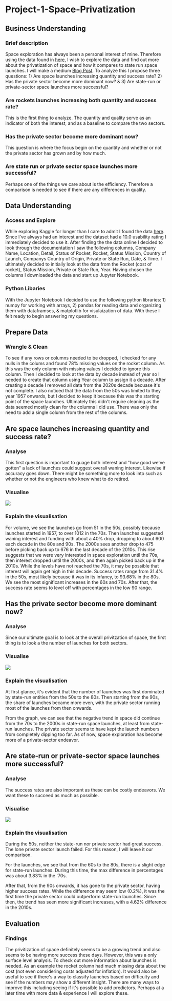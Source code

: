 # Project-1-Space-Privatization

## Business Understanding
### Brief description
Space exploration has always been a personal interest of mine. Therefore using the data found in [here](https://www.kaggle.com/datasets/davidroberts13/one-small-step-for-data), I wish to explore the data and find out more about the privatization of space and how it compares to state run space launches. I will make a medium [Blog Post](https://medium.com/@arkhamknighthell/the-privatization-of-space-b9bfd76a18b2). To analyze this I propose three questions: 1) Are space launches increasing quantity and success rate? 2) Has the private sector become more dominant now? & 3) Are state-run or private-sector space launches more successful? 
### Are rockets launches increasing both quantity and success rate?
This is the first thing to analyze. The quantity and quality serve as an indicator of both the interest, and as a baseline to compare the two sectors.
### Has the private sector become more dominant now?
This question is where the focus begin on the quantity and whether or not the private sector has grown and by how much.
### Are state run or private sector space launches more successful?
Perhaps one of the things we care about is the efficiency. Therefore a comparison is needed to see if there are any differences in quality.
## Data Understanding
### Access and Explore
While exploring Kaggle for longer than I care to admit I found the data [here](https://www.kaggle.com/datasets/davidroberts13/one-small-step-for-data). Since I've always had an interest and the dataset had a 10.0 usability rating I immediately decided to use it. 
After finding the the data online I decided to look through the documentation I saw the following columns, Company Name, Location, Detail, Status of Rocket, Rocket, Status Mission, Country of Launch, Companys Country of Origin, Private or State Run, Date, & Time. I ultimately decided to initially look at the data from the Rocket (cost of rocket), Status Mission, Private or State Run, Year. Having chosen the columns I downloaded the data and start up Jupyter Notebook. 
### Python Libaries
With the Jupyter Notebook I decided to use the following python libraries: 1) numpy for working with arrays, 2) pandas for reading data and organizing them with dataframses, & matplotlib for visulaization of data. With these I felt ready to begin answering my questions. 
## Prepare Data
### Wrangle & Clean
To see if any rows or columns needed to be dropped, I checked for any nulls in the colums and found 78% missing values on the rocket column. As this was the only column with missing values I decided to ignore this column. Then I decided to look at the data by decade instead of year so I needed to create that column using Year column to assign it a decade. After creating a decade I removed all data from the 2020s decade becuase it's not complete. I also noticed that the data from the 50s was limited to they year 1957 onwards, but I decided to keep it because this was the starting point of the space launches. Ultimately this didn't require cleaning as the data seemed mostly clean for the columns I did use. There was only the need to add a single column from the rest of the columns.
## Are space launches increasing quantity and success rate?
### Analyse
This first question is important to guage both interest and "how good we've gotten" a lack of launches could suggest overall waning interest. Likewise if accuracy goes down. There might be something more to look into such as whether or not the engineers who knew what to do retired. 
### Visualise
![](https://github.com/elidgonzalez/Project-1-Space-Privatization/blob/main/Space_Success_by_Decade.png)
### Explain the visualisation
For volume, we see the launches go from 51 in the 50s, possibly because launches started in 1957, to over 1012 in the 70s. Then launches suggested waning interest and funding with about a 40% drop, dropping to about 600 each decade in the 80s and 90s. The 2000s sees another drop to 475 before picking back up to 676 in the last decade of the 2010s. This rise suggests that we were very interested in space exploration until the 70s, then interest dropped until the 2000s, and then again picked back up in the 2010s. While the levels have not reached the 70s, it may be possible that interest will again get high in this decade. Success rates range from 31.4% in the 50s, most likely because it was in its infancy, to 93.68% in the 80s. We see the most significant increases in the 60s and 70s. After that, the success rate seems to level off with percentages in the low 90 range.
## Has the private sector become more dominant now?
### Analyse
Since our ultimate goal is to look at the overall privitzation of space, the first thing is to look a the number of launches for both sectors.
### Visualise
![](https://github.com/elidgonzalez/Project-1-Space-Privatization/blob/main/Launches_Private_vs_State.png)
### Explain the visualisation
At first glance, it's evident that the number of launches was first dominated by state-run entities from the 50s to the 80s. Then starting from the 90s, the share of launches became more even, with the private sector running most of the launches from then onwards.

From the graph, we can see that the negative trend in space did continue from the 70s to the 2000s in state-run space launches, at least from state-run launches. The private sector seems to have kept the launch numbers from completely dipping too far. As of now, space exploration has become more of a private-sector endeavor.
## Are state-run or private-sector space launches more successful?
### Analyse
The success rates are also important as these can be costly endeavors. We want these to succeed as much as possible.
### Visualise
![](https://github.com/elidgonzalez/Project-1-Space-Privatization/blob/main/Successes_Private_vs_state.png)
### Explain the visualisation
During the 50s, neither the state-run nor private sector had great success. The lone private sector launch failed. For this reason, I will leave it our comparison.

For the launches, we see that from the 60s to the 80s, there is a slight edge for state-run launches. During this time, the max difference in percentages was about 3.83% in the '70s.

After that, from the 90s onwards, it has gone to the private sector, having higher success rates. While the difference may seem low (0.2%), it was the first time the private sector could outperform state-run launches. Since then, the trend has seen more significant increases, with a 4.62% difference in the 2010s.
## Evaluation
### Findings
The privitization of space definitely seems to be a growing trend and also seems to be having more success these days. However, this was a only surface level analysis. To check out more information about launches is needed. As an example the rocket column had much missing data about the cost (not even considering costs adjusted for inflation). It would also be useful to see if there's a way to classify launches based on difficulty and see if the numbers may show a different insight. There are many ways to improve this including seeing if it's possible to add predictors. Perhaps at a later time with more data & experience I will explore these.
